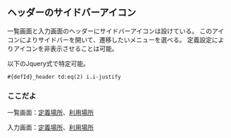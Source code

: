 ## ヘッダーのサイドバーアイコン

一覧画面と入力画面のヘッダーにサイドバーアイコンは設けている。
このアイコンによりサイドバーを開いて、遷移したいメニューを選べる。
定義設定によりアイコンを非表示させることは可能。

以下のJquery式で特定可能。
```
#{defId}_header td:eq(2) i.i-justify
```

### ここだよ
一覧画面：[定義場所](https://efwgrp.github.io/ske_image/svg/header.sidebar.listPage.def.svg)、[利用場所](https://efwgrp.github.io/ske_image/svg/header.sidebar.listPage.svg)

入力画面：[定義場所](https://efwgrp.github.io/ske_image/svg/header.sidebar.inputPage.def.svg)、[利用場所](https://efwgrp.github.io/ske_image/svg/header.sidebar.inputPage.svg)
